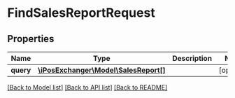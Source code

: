 # FindSalesReportRequest

## Properties
Name | Type | Description | Notes
------------ | ------------- | ------------- | -------------
**query** | [**\iPosExchanger\Model\SalesReport[]**](SalesReport.md) |  | [optional] 

[[Back to Model list]](../README.md#documentation-for-models) [[Back to API list]](../README.md#documentation-for-api-endpoints) [[Back to README]](../README.md)


